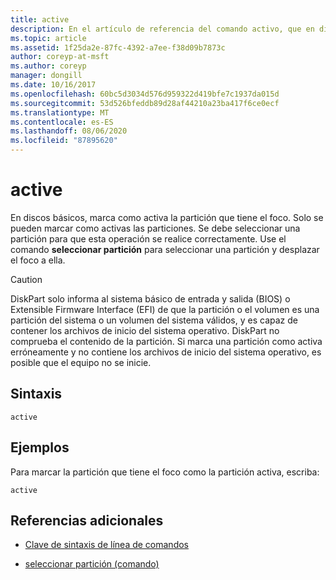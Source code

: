 ```yaml
---
title: active
description: En el artículo de referencia del comando activo, que en discos básicos, marca la partición que tiene el foco como activa.
ms.topic: article
ms.assetid: 1f25da2e-87fc-4392-a7ee-f38d09b7873c
author: coreyp-at-msft
ms.author: coreyp
manager: dongill
ms.date: 10/16/2017
ms.openlocfilehash: 60bc5d3034d576d959322d419bfe7c1937da015d
ms.sourcegitcommit: 53d526bfeddb89d28af44210a23ba417f6ce0ecf
ms.translationtype: MT
ms.contentlocale: es-ES
ms.lasthandoff: 08/06/2020
ms.locfileid: "87895620"
---
```

# <a name="active"></a>active

En discos básicos, marca como activa la partición que tiene el foco. Solo se pueden marcar como activas las particiones. Se debe seleccionar una partición para que esta operación se realice correctamente. Use el comando **seleccionar partición** para seleccionar una partición y desplazar el foco a ella.

> [!CAUTION]
> DiskPart solo informa al sistema básico de entrada y salida (BIOS) o Extensible Firmware Interface (EFI) de que la partición o el volumen es una partición del sistema o un volumen del sistema válidos, y es capaz de contener los archivos de inicio del sistema operativo. DiskPart no comprueba el contenido de la partición. Si marca una partición como activa erróneamente y no contiene los archivos de inicio del sistema operativo, es posible que el equipo no se inicie.

## <a name="syntax"></a>Sintaxis

```
active
```

## <a name="examples"></a>Ejemplos

Para marcar la partición que tiene el foco como la partición activa, escriba:

```
active
```

## <a name="additional-references"></a>Referencias adicionales

- [Clave de sintaxis de línea de comandos](command-line-syntax-key.md)

- [seleccionar partición (comando)](select-partition.md)
